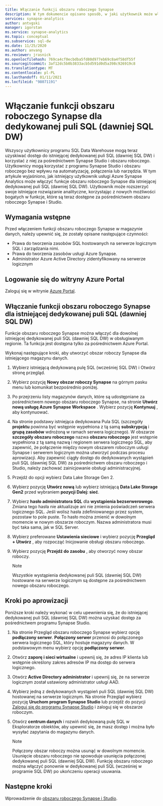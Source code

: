 ```yaml
---
title: Włączanie funkcji obszaru roboczego Synapse
description: W tym dokumencie opisano sposób, w jaki użytkownik może włączyć funkcje obszaru roboczego Synapse w istniejącej dedykowanej puli SQL (dawniej SQL DW).
services: synapse-analytics
author: antvgski
manager: igorstan
ms.service: synapse-analytics
ms.topic: conceptual
ms.subservice: sql-dw
ms.date: 11/25/2020
ms.author: anvang
ms.reviewer: jrasnick
ms.openlocfilehash: 769ca4cf0ecbdba5fd80d977eb69c8a4f58df55f
ms.sourcegitcommit: 3af12dc5b0b3833acb5d591d0d5a398c926919c8
ms.translationtype: MT
ms.contentlocale: pl-PL
ms.lasthandoff: 01/11/2021
ms.locfileid: "98071191"
---
```

# <a name="enabling-synapse-workspace-features-for-a-dedicated-sql-pool-formerly-sql-dw"></a>Włączanie funkcji obszaru roboczego Synapse dla dedykowanej puli SQL (dawniej SQL DW)

Wszyscy użytkownicy programu SQL Data Warehouse mogą teraz uzyskiwać dostęp do istniejącej dedykowanej puli SQL (dawniej SQL DW) i korzystać z niej za pośrednictwem Synapse Studio i obszaru roboczego. Użytkownicy mogą korzystać z programu Synapse Studio i obszaru roboczego bez wpływu na automatyzację, połączenia lub narzędzia. W tym artykule wyjaśniono, jak istniejący użytkownik usługi Azure Synapse Analytics może włączyć funkcje obszaru roboczego Synapse dla istniejącej dedykowanej puli SQL (dawniej SQL DW). Użytkownik może rozszerzyć swoje istniejące rozwiązanie analityczne, korzystając z nowych możliwości bogatych w funkcje, które są teraz dostępne za pośrednictwem obszaru roboczego Synapse i Studio.   

## <a name="prerequisites"></a>Wymagania wstępne
Przed włączeniem funkcji obszaru roboczego Synapse w magazynie danych, należy upewnić się, że zostały opisane następujące czynności:
- Prawa do tworzenia zasobów SQL hostowanych na serwerze logicznym SQL i zarządzania nimi.
- Prawa do tworzenia zasobów usługi Azure Synapse.
- Administrator Azure Active Directory zidentyfikowany na serwerze logicznym

## <a name="sign-in-to-the-azure-portal"></a>Logowanie się do witryny Azure Portal

Zaloguj się w witrynie [Azure Portal](https://portal.azure.com/).

## <a name="enabling-synapse-workspace-features-for-an-existing-dedicated-sql-pool-formerly-sql-dw"></a>Włączanie funkcji obszaru roboczego Synapse dla istniejącej dedykowanej puli SQL (dawniej SQL DW)

Funkcje obszaru roboczego Synapse można włączyć dla dowolnej istniejącej dedykowanej puli SQL (dawniej SQL DW) w obsługiwanym regionie. Ta funkcja jest dostępna tylko za pośrednictwem Azure Portal.

Wykonaj następujące kroki, aby utworzyć obszar roboczy Synapse dla istniejącego magazynu danych.
1. Wybierz istniejącą dedykowaną pulę SQL (wcześniej SQL DW) i Otwórz stronę przegląd.
2. Wybierz pozycję **Nowy obszar roboczy Synapse** na górnym pasku menu lub komunikat bezpośrednio poniżej.
3. Po przejrzeniu listy magazynów danych, które są udostępniane za pośrednictwem nowego obszaru roboczego Synapse, na stronie **Utwórz nową usługę Azure Synapse Workspace** . Wybierz pozycję **Kontynuuj** , aby kontynuować.
4. Na stronie podstawy istniejąca dedykowana Pula SQL (szczegóły **projektu** powinna być wstępnie wypełniona z tą samą **subskrypcją** i **grupą zasobów** wdrożoną w ramach serwera logicznego). W obszarze **szczegóły obszaru roboczego** nazwa **obszaru roboczego** jest wstępnie wypełniona z tą samą nazwą i regionem serwera logicznego SQL, aby zapewnić, że połączenie między nowym obszarem roboczym usługi Synapse i serwerem logicznym można utworzyć podczas procesu aprowizacji. Aby zapewnić ciągły dostęp do dedykowanych wystąpień puli SQL (dawniej SQL DW) za pośrednictwem obszaru roboczego i Studio, należy zachować zainicjowanie obsługi administracyjnej.
5. Przejdź do opcji wybierz Data Lake Storage Gen 2.
6. Wybierz pozycję **Utwórz nową** lub wybierz istniejącą **Data Lake Storage Gen2** przed wybraniem **pozycji Dalej: sieć**.
7. Wybierz **hasło administratora SQL** dla **wystąpienia bezserwerowego**. Zmiana tego hasła nie aktualizuje ani nie zmienia poświadczeń serwera logicznego SQL. Jeśli wolisz hasła zdefiniowanego przez system, pozostaw to pole puste. To hasło można zmienić w dowolnym momencie w nowym obszarze roboczym. Nazwa administratora musi być taka sama, jak w SQL Server.
8. Wybierz preferowane **Ustawienia sieciowe** i wybierz pozycję **Przegląd + Utwórz** , aby rozpocząć Inicjowanie obsługi obszaru roboczego.
9. Wybierz pozycję **Przejdź do zasobu** , aby otworzyć nowy obszar roboczy.

    > [!NOTE]
    > Wszystkie wystąpienia dedykowanej puli SQL (dawniej SQL DW) hostowane na serwerze logicznym są dostępne za pośrednictwem nowego obszaru roboczego.

## <a name="post-provisioning-steps"></a>Kroki po aprowizacji
Poniższe kroki należy wykonać w celu upewnienia się, że do istniejącej dedykowanej puli SQL (dawniej SQL DW) można uzyskać dostęp za pośrednictwem programu Synapse Studio.
1. Na stronie Przegląd obszaru roboczego Synapse wybierz opcję **podłączony serwer**. **Połączony serwer** przenosi do połączonego serwera logicznego SQL, który hostuje magazyny danych. W podstawowym menu wybierz opcję **podłączony serwer**.
2. Otwórz **zaporę i sieci wirtualne** i upewnij się, że adres IP klienta lub wstępnie określony zakres adresów IP ma dostęp do serwera logicznego.
3. Otwórz **Active Directory administrator** i upewnij się, że na serwerze logicznym został ustawiony administrator usługi AAD.
4. Wybierz jedną z dedykowanych wystąpień puli SQL (dawniej SQL DW) hostowanej na serwerze logicznym. Na stronie Przegląd wybierz pozycję **Uruchom program Synapse Studio** lub przejdź do pozycji [Zaloguj się do programu Synapse Studio](https://web.azuresynapse.net) i zaloguj się w obszarze roboczym.

5. Otwórz **centrum danych** i rozwiń dedykowaną pulę SQL w Eksploratorze obiektów, aby upewnić się, że masz dostęp i można było wysyłać zapytania do magazynu danych.

    > [!NOTE] 
    > Połączony obszar roboczy można usunąć w dowolnym momencie. Usunięcie obszaru roboczego nie spowoduje usunięcia połączonej dedykowanej puli SQL (dawniej SQL DW). Funkcję obszaru roboczego można włączyć ponownie w dedykowanej puli SQL (wcześniej w programie SQL DW) po ukończeniu operacji usuwania.

## <a name="next-steps"></a>Następne kroki
Wprowadzenie do [obszaru roboczego Synapse i Studio](../get-started.md).
